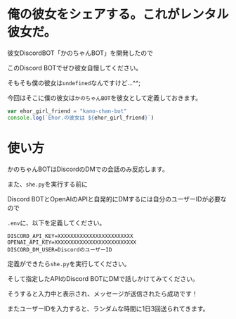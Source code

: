 # 俺の彼女をシェアする。これがレンタル彼女だ。

彼女DiscordBOT「かのちゃんBOT」を開発したので

このDiscord BOTでぜひ彼女自慢してください。

そもそも僕の彼女は`undefined`なんですけど...^^;

今回はそこに僕の彼女は`かのちゃんBOT`を彼女として定義しておきます。

```js
var ehor_girl_friend = "kano-chan-bot"
console.log(`Ehor.の彼女は ${ehor_girl_friend}`)
```

# 使い方

かのちゃんBOTはDiscordのDMでの会話のみ反応します。

また、`she.py`を実行する前に

Discord BOTとOpenAIのAPIと自発的にDMするには自分のユーザーIDが必要なので

`.env`に、以下を定義してください。

```
DISCORD_API_KEY=XXXXXXXXXXXXXXXXXXXXXXXX
OPENAI_API_KEY=XXXXXXXXXXXXXXXXXXXXXXXXXX
DISCORD_DM_USER=DiscordのユーザーID
```

定義ができたら`she.py`を実行してください。

そして指定したAPIのDiscord BOTにDMで話しかけてみてください。

そうすると入力中と表示され、メッセージが送信されたら成功です！

またユーザーIDを入力すると、ランダムな時間に1日3回送られてきます。
